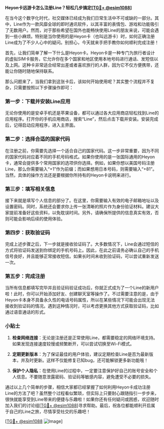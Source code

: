 **Heyon卡远游卡怎么注册Line？轻松几步搞定[[TG💪+ @esim1088](https://t.me/s/esim1088)]**

在当今这个数字化时代，社交媒体已经成为我们日常生活中不可或缺的一部分。其中，Line作为一款风靡全球的即时通讯软件，以其丰富的表情包、游戏和功能吸引了无数用户。然而，对于那些希望在国外也能畅快使用Line的朋友来说，可能会遇到一些小麻烦。特别是当你使用的是Heyon卡（也叫远游卡）时，如何正确注册Line成为了不少人心中的疑问。别担心，今天就来手把手教你如何顺利完成注册！

首先，让我们简单了解一下什么是Heyon卡。Heyon卡是一种专门为旅行者设计的虚拟SIM卡服务，它允许你在多个国家和地区使用本地号码进行通话、发短信以及上网。这种卡非常适合经常出差或者喜欢旅行的人群，因为它不仅方便携带，还能让你随时随地保持联系。

那么问题来了，当我们拿到这张卡后，该如何开始使用呢？其实整个流程并不复杂，只需要按照以下步骤操作即可：

### 第一步：下载并安装Line应用

无论你使用的是安卓手机还是苹果设备，都可以通过各大应用商店轻松找到Line的应用程序。打开你的手机应用商店，搜索“Line”，然后点击下载并安装。安装完成后，记得启动应用程序，进入主界面。

### 第二步：选择合适的国家代码

在注册之前，你需要先选择一个适合自己的国家代码。这一步非常重要，因为不同的国家代码对应着不同的手机号码格式。如果你使用的是一张国际通用的Heyon卡，通常会提供多个常用国家的选项供你选择。例如，如果你想以美国号码注册Line，那么你需要输入“+1”作为前缀；而如果想用日本号码，则需要输入“+81”。当然，具体的操作方法还是要根据你所持有的Heyon卡说明来进行。

### 第三步：填写相关信息

接下来就是填写个人信息的部分了。在这里，你需要输入有效的电子邮箱地址以及设置密码。同时，系统还会要求你上传一张清晰的照片作为身份验证材料。建议大家提前准备好这些资料，以免耽误时间。另外，请确保所提供的信息真实有效，否则可能会影响后续的使用体验。

### 第四步：获取验证码

完成上述步骤之后，下一步就是接收验证码了。大多数情况下，Line会通过短信的方式将验证码发送到你绑定的手机号码上。因此，在此之前请务必确认自己的手机信号良好，并且能够正常接收短信。如果长时间未收到验证码，可以尝试重新发送一次。

### 第五步：完成注册

当所有信息都填写完毕并且验证码验证成功后，你就正式成为了一个Line的新用户啦！此时，你可以开始添加好友、创建聊天室等操作了。不过需要注意的是，由于Heyon卡本身不具备永久性的电话号码属性，所以在某些情况下可能会出现无法接收到验证码的情况。遇到这种情况时，可以考虑更换其他方式获取验证码，比如通过语音通话的形式。

### 小贴士

1. **检查网络连接**：无论是注册还是正常使用Line，都需要稳定的网络环境支持。如果发现连接速度较慢或频繁断开，可以尝试切换至Wi-Fi模式。
   
2. **定期更新版本**：为了保证最佳的用户体验，建议定期检查Line是否为最新版本，并及时更新。这样不仅能修复已知bug，还可能解锁更多新功能哦！

3. **保护个人隐私**：在使用Line的过程中，一定要注意保护好自己的账号安全和个人信息。不要随意泄露密码、验证码等敏感内容，避免遭受不必要的损失。

通过以上几个简单的步骤，相信大家都已经掌握了如何利用Heyon卡成功注册Line的方法了吧？虽然整个过程看似繁琐，但实际上只要耐心跟随指引一步步来，很快就能享受到Line带来的便捷与乐趣啦！如果你还有任何疑问或困惑，欢迎随时加入我们的讨论组[[TG💪+ @esim1088](https://t.me/s/esim1088)]寻求帮助。最后，祝各位都能顺利开启属于自己的Line之旅，尽情享受社交的乐趣吧！

[[TG💪+ @esim1088](https://t.me/s/esim1088) ![Image](https://i.postimg.cc/4NQfJmqS/Snipaste-2025-05-13-00-14-12.png)]